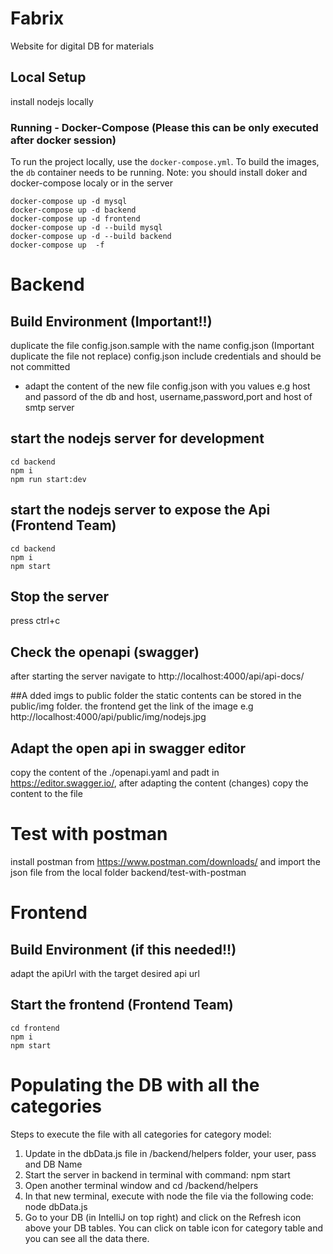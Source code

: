 # Fabrix
Website for digital DB for materials

## Local Setup
install nodejs locally

### Running - Docker-Compose (Please this can be only executed after docker session)

To run the project locally, use the `docker-compose.yml`. To build the images, the `db` container needs to be running.
Note: you should install doker and docker-compose localy or in the server
```
docker-compose up -d mysql
docker-compose up -d backend
docker-compose up -d frontend
docker-compose up -d --build mysql
docker-compose up -d --build backend
docker-compose up  -f
```
# Backend
## Build Environment (Important!!)
duplicate the file config.json.sample with the name config.json (Important duplicate the file not replace)
config.json include credentials and should be not committed
- adapt the content of the new file config.json with you values e.g host and passord of the db and host, username,password,port and host of smtp server
## start  the nodejs server for development
```
cd backend
npm i 
npm run start:dev
```
## start the nodejs server to expose the Api (Frontend Team)
```
cd backend
npm i 
npm start
```
## Stop the server 
press ctrl+c

## Check the openapi (swagger)
after starting the server navigate to http://localhost:4000/api/api-docs/

##A dded imgs to public folder 
the static contents can be stored in the public/img folder. the frontend get the link of the image
e.g http://localhost:4000/api/public/img/nodejs.jpg

## Adapt the open api in swagger editor
copy the content of the ./openapi.yaml and padt in https://editor.swagger.io/, 
after adapting the content (changes) copy the content to the file

# Test with postman
install postman from https://www.postman.com/downloads/ and import the json file from the local folder backend/test-with-postman
# Frontend 
## Build Environment (if this needed!!)
adapt the apiUrl with the target desired api url
## Start the frontend  (Frontend Team)
```
cd frontend
npm i 
npm start
```
# Populating the DB with all the categories
Steps to execute the file with all categories for category model:
1. Update in the dbData.js file in /backend/helpers folder, your user, pass and DB Name
2. Start the server in backend in terminal with command: npm start
3. Open another terminal window and cd /backend/helpers 
4. In that new terminal, execute with node the file via the following code:
node dbData.js
5. Go to your DB (in IntelliJ on top right) and click on the Refresh icon above your DB tables. You can click on table icon for category table and you can see all the data there.
